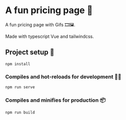 # A fun pricing page 🎈

A fun pricing page with Gifs 🎞🖼.

Made with typescript Vue and tailwindcss.

## Project setup 🚀

```
npm install
```

### Compiles and hot-reloads for development 👩‍💻

```
npm run serve
```

### Compiles and minifies for production 📦

```
npm run build
```
